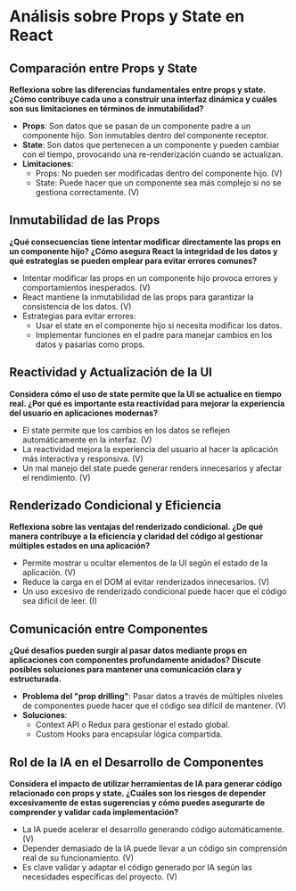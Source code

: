 # Análisis sobre Props y State en React

## Comparación entre Props y State  
**Reflexiona sobre las diferencias fundamentales entre props y state. ¿Cómo contribuye cada uno a construir una interfaz dinámica y cuáles son sus limitaciones en términos de inmutabilidad?**  

- **Props**: Son datos que se pasan de un componente padre a un componente hijo. Son inmutables dentro del componente receptor.  
- **State**: Son datos que pertenecen a un componente y pueden cambiar con el tiempo, provocando una re-renderización cuando se actualizan.  
- **Limitaciones**:  
  - Props: No pueden ser modificadas dentro del componente hijo. (V)  
  - State: Puede hacer que un componente sea más complejo si no se gestiona correctamente. (V)  

## Inmutabilidad de las Props  
**¿Qué consecuencias tiene intentar modificar directamente las props en un componente hijo? ¿Cómo asegura React la integridad de los datos y qué estrategias se pueden emplear para evitar errores comunes?**  

- Intentar modificar las props en un componente hijo provoca errores y comportamientos inesperados. (V)  
- React mantiene la inmutabilidad de las props para garantizar la consistencia de los datos. (V)  
- Estrategias para evitar errores:  
  - Usar el state en el componente hijo si necesita modificar los datos.  
  - Implementar funciones en el padre para manejar cambios en los datos y pasarlas como props.  

## Reactividad y Actualización de la UI  
**Considera cómo el uso de state permite que la UI se actualice en tiempo real. ¿Por qué es importante esta reactividad para mejorar la experiencia del usuario en aplicaciones modernas?**  

- El state permite que los cambios en los datos se reflejen automáticamente en la interfaz. (V)  
- La reactividad mejora la experiencia del usuario al hacer la aplicación más interactiva y responsiva. (V)  
- Un mal manejo del state puede generar renders innecesarios y afectar el rendimiento. (V)  

## Renderizado Condicional y Eficiencia  
**Reflexiona sobre las ventajas del renderizado condicional. ¿De qué manera contribuye a la eficiencia y claridad del código al gestionar múltiples estados en una aplicación?**  

- Permite mostrar u ocultar elementos de la UI según el estado de la aplicación. (V)  
- Reduce la carga en el DOM al evitar renderizados innecesarios. (V)  
- Un uso excesivo de renderizado condicional puede hacer que el código sea difícil de leer. (I)  

## Comunicación entre Componentes  
**¿Qué desafíos pueden surgir al pasar datos mediante props en aplicaciones con componentes profundamente anidados? Discute posibles soluciones para mantener una comunicación clara y estructurada.**  

- **Problema del "prop drilling"**: Pasar datos a través de múltiples niveles de componentes puede hacer que el código sea difícil de mantener. (V)  
- **Soluciones**:  
  - Context API o Redux para gestionar el estado global.  
  - Custom Hooks para encapsular lógica compartida.  

## Rol de la IA en el Desarrollo de Componentes  
**Considera el impacto de utilizar herramientas de IA para generar código relacionado con props y state. ¿Cuáles son los riesgos de depender excesivamente de estas sugerencias y cómo puedes asegurarte de comprender y validar cada implementación?**  

- La IA puede acelerar el desarrollo generando código automáticamente. (V)  
- Depender demasiado de la IA puede llevar a un código sin comprensión real de su funcionamiento. (V)  
- Es clave validar y adaptar el código generado por IA según las necesidades específicas del proyecto. (V)  
